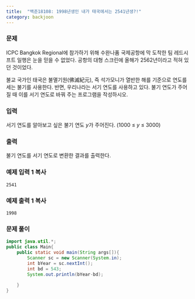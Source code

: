 ```yaml
---
title:  "백준18108: 1998년생인 내가 태국에서는 2541년생?!"
category: backjoon
---
```




### 문제

ICPC Bangkok Regional에 참가하기 위해 수완나품 국제공항에 막 도착한 팀 레드시프트 일행은 눈을 믿을 수 없었다. 공항의 대형 스크린에 올해가 2562년이라고 적혀 있던 것이었다.

불교 국가인 태국은 불멸기원(佛滅紀元), 즉 석가모니가 열반한 해를 기준으로 연도를 세는 불기를 사용한다. 반면, 우리나라는 서기 연도를 사용하고 있다. 불기 연도가 주어질 때 이를 서기 연도로 바꿔 주는 프로그램을 작성하시오.

### 입력

서기 연도를 알아보고 싶은 불기 연도 *y*가 주어진다. (1000 ≤ *y* ≤ 3000)

### 출력

불기 연도를 서기 연도로 변환한 결과를 출력한다.

### 예제 입력 1 복사

```
2541
```

### 예제 출력 1 복사

```
1998
```



### 문제 풀이

```java
import java.util.*;
public class Main{
	public static void main(String args[]){
		Scanner sc = new Scanner(System.in);
        int bYear = sc.nextInt();
        int bd = 543;
       	System.out.println(bYear-bd);
		
	}
}
```
